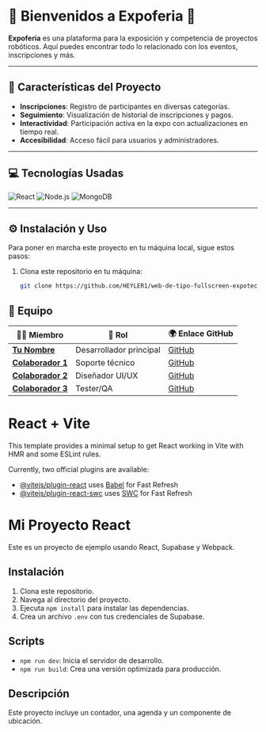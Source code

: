 # 🎉 **Bienvenidos a Expoferia** 🎉

**Expoferia** es una plataforma para la exposición y competencia de proyectos robóticos. Aquí puedes encontrar todo lo relacionado con los eventos, inscripciones y más.

---

## 🚀 **Características del Proyecto**
- **Inscripciones**: Registro de participantes en diversas categorías.
- **Seguimiento**: Visualización de historial de inscripciones y pagos.
- **Interactividad**: Participación activa en la expo con actualizaciones en tiempo real.
- **Accesibilidad**: Acceso fácil para usuarios y administradores.

---

## 💻 **Tecnologías Usadas**
![React](https://img.shields.io/badge/React-61DAFB?style=for-the-badge&logo=react&logoColor=black)
![Node.js](https://img.shields.io/badge/Node.js-8CC84B?style=for-the-badge&logo=node.js&logoColor=white)
![MongoDB](https://img.shields.io/badge/MongoDB-47A248?style=for-the-badge&logo=mongodb&logoColor=white)

---

## ⚙️ **Instalación y Uso**

Para poner en marcha este proyecto en tu máquina local, sigue estos pasos:

1. Clona este repositorio en tu máquina:
   ```bash
   git clone https://github.com/HEYLER1/web-de-tipo-fullscreen-expotec-unaj.git


## 👥 **Equipo**

| 🧑‍💻 **Miembro**           | 👤 **Rol**              | 🌍 **Enlace GitHub**                                   |
|---------------------------|-------------------------|--------------------------------------------------------|
| **[Tu Nombre](https://github.com/TuUsuario)** | Desarrollador principal | [GitHub](https://github.com/TuUsuario)                 |
| **[Colaborador 1](https://github.com/Colaborador1)** | Soporte técnico         | [GitHub](https://github.com/Colaborador1)              |
| **[Colaborador 2](https://github.com/Colaborador2)** | Diseñador UI/UX         | [GitHub](https://github.com/Colaborador2)              |
| **[Colaborador 3](https://github.com/Colaborador3)** | Tester/QA               | [GitHub](https://github.com/Colaborador3)              |




# React + Vite

This template provides a minimal setup to get React working in Vite with HMR and some ESLint rules.

Currently, two official plugins are available:

- [@vitejs/plugin-react](https://github.com/vitejs/vite-plugin-react/blob/main/packages/plugin-react/README.md) uses [Babel](https://babeljs.io/) for Fast Refresh
- [@vitejs/plugin-react-swc](https://github.com/vitejs/vite-plugin-react-swc) uses [SWC](https://swc.rs/) for Fast Refresh

# Mi Proyecto React

Este es un proyecto de ejemplo usando React, Supabase y Webpack.

## Instalación

1. Clona este repositorio.
2. Navega al directorio del proyecto.
3. Ejecuta `npm install` para instalar las dependencias.
4. Crea un archivo `.env` con tus credenciales de Supabase.

## Scripts

- `npm run dev`: Inicia el servidor de desarrollo.
- `npm run build`: Crea una versión optimizada para producción.

## Descripción

Este proyecto incluye un contador, una agenda y un componente de ubicación.
